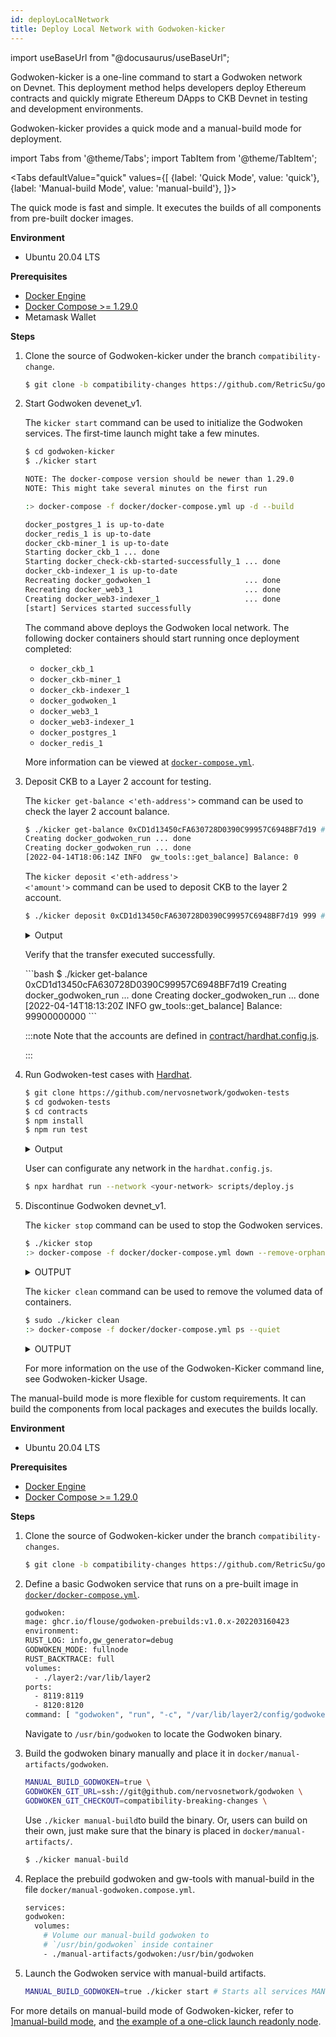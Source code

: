 ```yaml
---
id: deployLocalNetwork
title: Deploy Local Network with Godwoken-kicker
---
```

import useBaseUrl from "@docusaurus/useBaseUrl";

Godwoken-kicker is a one-line command to start a Godwoken network on Devnet. This deployment method helps developers deploy Ethereum contracts and quickly migrate Ethereum DApps to CKB Devnet in testing and development environments.

Godwoken-kicker provides a quick mode and a manual-build mode for deployment.

import Tabs from '@theme/Tabs';
import TabItem from '@theme/TabItem';

<Tabs
  defaultValue="quick"
  values={[
    {label: 'Quick Mode', value: 'quick'},
    {label: 'Manual-build Mode', value: 'manual-build'},
  ]}>
<TabItem value="quick"><p>The quick mode is fast and simple. It executes the builds of all components from pre-built docker images.</p><b>Environment</b><p><ul><li>Ubuntu 20.04 LTS</li></ul></p><b>Prerequisites</b><p><ul><li><a href="https://docs.docker.com/engine/install/ubuntu/">Docker Engine</a></li><li><a href="https://docs.docker.com/compose/install/">Docker Compose >= 1.29.0</a></li><li>Metamask Wallet</li></ul></p>

<p><b>Steps</b></p>

<ol> 
    <li><p>Clone the source of Godwoken-kicker under the branch <code>compatibility-change</code>.</p>

```bash
$ git clone -b compatibility-changes https://github.com/RetricSu/godwoken-kicker
```

</li>

<li><p>Start Godwoken devenet_v1.</p>

<p>The <code>kicker start</code> command can be used to initialize the Godwoken services. The first-time launch might take a few minutes.</p>

```bash
$ cd godwoken-kicker
$ ./kicker start

NOTE: The docker-compose version should be newer than 1.29.0
NOTE: This might take several minutes on the first run

:> docker-compose -f docker/docker-compose.yml up -d --build

docker_postgres_1 is up-to-date
docker_redis_1 is up-to-date
docker_ckb-miner_1 is up-to-date
Starting docker_ckb_1 ... done
Starting docker_check-ckb-started-successfully_1 ... done
docker_ckb-indexer_1 is up-to-date
Recreating docker_godwoken_1                     ... done
Recreating docker_web3_1                         ... done
Creating docker_web3-indexer_1                   ... done
[start] Services started successfully
```

<p>The command above deploys the Godwoken local network. The following docker containers should start running once deployment completed:</p>

<ul>
<li><code>docker_ckb_1</code></li><li><code>docker_ckb-miner_1</code></li><li><code>docker_ckb-indexer_1</code></li><li><code>docker_godwoken_1</code></li><li><code>docker_web3_1</code></li><li><code>docker_web3-indexer_1</code></li><li><code>docker_postgres_1</code></li><li><code>docker_redis_1</code></li></ul>


</li>

More information can be viewed at <a href="https://github.com/RetricSu/godwoken-kicker/blob/compatibility-changes/docker/docker-compose.yml"><code>docker-compose.yml</code></a>.

<li><p>Deposit CKB to a Layer 2 account for testing.</p>

The <code>kicker get-balance <'eth-address'></code> command can be used to check the layer 2 account balance.

```bash
$ ./kicker get-balance 0xCD1d13450cFA630728D0390C99957C6948BF7d19 # check account balance
Creating docker_godwoken_run ... done
Creating docker_godwoken_run ... done
[2022-04-14T18:06:14Z INFO  gw_tools::get_balance] Balance: 0
```

The <code>kicker deposit <'eth-address'> <'amount'></code> command can be used to deposit CKB to the layer 2 account.

```bash
$ ./kicker deposit 0xCD1d13450cFA630728D0390C99957C6948BF7d19 999 # deposit ckb to account
```
<details><summary>Output</summary>
<p>

```bash
[2022-04-14T18:07:55Z INFO  gw_tools::deposit_ckb] eth address: 0xcd1d13450cfa630728d0390c99957c6948bf7d19
[2022-04-14T18:07:55Z INFO  gw_tools::deposit_ckb] layer2 script hash: 0xfe56afaef792f6d3de0d7271b995a6d663fa85483bf9ec757d6d2ce1346989a4
[2022-04-14T18:07:55Z INFO  gw_tools::deposit_ckb] short script hash: 0xfe56afaef792f6d3de0d7271b995a6d663fa8548
[2022-04-14T18:07:57Z INFO  gw_tools::deposit_ckb] tx_hash: 0xb8c84c7a2907b8765f7e6df6f95531466be83c76f8797d05ddf99be4f03d3552
[2022-04-14T18:07:57Z INFO  gw_tools::utils::transaction] waiting tx b8c84c7a2907b8765f7e6df6f95531466be83c76f8797d05ddf99be4f03d3552
[2022-04-14T18:08:02Z INFO  gw_tools::utils::transaction] tx pending
[2022-04-14T18:08:07Z INFO  gw_tools::utils::transaction] tx pending
[2022-04-14T18:08:12Z INFO  gw_tools::utils::transaction] tx pending
[2022-04-14T18:08:17Z INFO  gw_tools::utils::transaction] tx proposed
[2022-04-14T18:08:22Z INFO  gw_tools::utils::transaction] tx proposed
[2022-04-14T18:08:27Z INFO  gw_tools::utils::transaction] tx commited
[2022-04-14T18:08:29Z INFO  gw_tools::deposit_ckb] current balance: 0, waiting for 2 secs.
[2022-04-14T18:08:31Z INFO  gw_tools::deposit_ckb] current balance: 0, waiting for 4 secs.
[2022-04-14T18:08:33Z INFO  gw_tools::deposit_ckb] current balance: 0, waiting for 6 secs.
[2022-04-14T18:08:35Z INFO  gw_tools::deposit_ckb] current balance: 0, waiting for 8 secs.
[2022-04-14T18:08:37Z INFO  gw_tools::deposit_ckb] current balance: 99900000000, waiting for 10 secs.
[2022-04-14T18:08:37Z INFO  gw_tools::deposit_ckb] deposit success!
[2022-04-14T18:08:37Z INFO  gw_tools::deposit_ckb] Your account id: 7
Deposit finished
```

</p>
</details>

<p> Verify that the transfer executed successfully.</p>
```bash
$ ./kicker get-balance 0xCD1d13450cFA630728D0390C99957C6948BF7d19
Creating docker_godwoken_run ... done
Creating docker_godwoken_run ... done
[2022-04-14T18:13:20Z INFO  gw_tools::get_balance] Balance: 99900000000
```

:::note
 Note that the accounts are defined in <a href="https://github.com/nervosnetwork/godwoken-tests/blob/develop/contracts/hardhat.config.js">contract/hardhat.config.js</a>.

:::

</li>

<li><p>Run Godwoken-test cases with <a href="https://hardhat.org/">Hardhat</a>.</p>

```bash
$ git clone https://github.com/nervosnetwork/godwoken-tests
$ cd godwoken-tests
$ cd contracts
$ npm install
$ npm run test
```
<details><summary>Output</summary>
<p>

```bash
> contracts@1.0.0 test
> hardhat test --network gw_devnet_v1

contracts/Token.sol: Warning: SPDX license identifier not provided in source file. Before publishing, consider adding a comment containing "SPDX-License-Identifier: <SPDX-License>" to each source file. Use "SPDX-License-Identifier: UNLICENSED" for non-open-source code. Please see https://spdx.org for more information.

Warning: SPDX license identifier not provided in source file. Before publishing, consider adding a comment containing "SPDX-License-Identifier: <SPDX-License>" to each source file. Use "SPDX-License-Identifier: UNLICENSED" for non-open-source code. Please see https://spdx.org for more information.
--> contracts/Calc.sol


Warning: SPDX license identifier not provided in source file. Before publishing, consider adding a comment containing "SPDX-License-Identifier: <SPDX-License>" to each source file. Use "SPDX-License-Identifier: UNLICENSED" for non-open-source code. Please see https://spdx.org for more information.
--> contracts/ErrorHandling.sol


Warning: SPDX license identifier not provided in source file. Before publishing, consider adding a comment containing "SPDX-License-Identifier: <SPDX-License>" to each source file. Use "SPDX-License-Identifier: UNLICENSED" for non-open-source code. Please see https://spdx.org for more information.
--> contracts/Memory.sol


Warning: SPDX license identifier not provided in source file. Before publishing, consider adding a comment containing "SPDX-License-Identifier: <SPDX-License>" to each source file. Use "SPDX-License-Identifier: UNLICENSED" for non-open-source code. Please see https://spdx.org for more information.
--> contracts/RecursionContract.sol


Warning: SPDX license identifier not provided in source file. Before publishing, consider adding a comment containing "SPDX-License-Identifier: <SPDX-License>" to each source file. Use "SPDX-License-Identifier: UNLICENSED" for non-open-source code. Please see https://spdx.org for more information.
--> contracts/Storage.sol


Warning: Visibility for constructor is ignored. If you want the contract to be non-deployable, making it "abstract" is sufficient.
 --> contracts/Storage.sol:9:3:
  |
9 |   constructor() public {
  |   ^ (Relevant source part starts here and spans across multiple lines).


Warning: Function state mutability can be restricted to pure
  --> contracts/Calc.sol:24:5:
   |
24 |     function add(uint256 x, uint256 y) public view returns (uint256) {
   |     ^ (Relevant source part starts here and spans across multiple lines).


Warning: Function state mutability can be restricted to pure
  --> contracts/Calc.sol:28:5:
   |
28 |     function sub(uint256 x, uint256 y) public view returns (uint256) {
   |     ^ (Relevant source part starts here and spans across multiple lines).


Warning: Function state mutability can be restricted to pure
 --> contracts/ErrorHandling.sol:5:5:
  |
5 |     function getRevertMsg(uint value) public view returns (uint) {
  |     ^ (Relevant source part starts here and spans across multiple lines).


Compiled 18 Solidity files successfully


  BlockInfo Contract
chainId 8521215115268
contractChainId 8521215115268
    ✔ should compare web3 chain id and EVM with same results
contractMiner 0x0Aa49d060c257758846d8E409421AD128c6d5080
miner 0x0000000000000000000000000000000000000000
    ✔ should compare web3 coinbase and conibase from EVM with same results (181ms)
blockNumber 606
contractBlockNumber BigNumber { value: "607" }
    ✔ should compare web3 block number and block number from EVM with same results
blockHash 0xd16d5455af88c73301a3fced98d5fe7cf3fe8dc6d82616bde133c21baa11eebc
    ✔ should compare web3 block hash and block hash from EVM with same results
txBlockNumber 607
eventBlockNumber 607
txBlockHash 0xd16d5455af88c73301a3fced98d5fe7cf3fe8dc6d82616bde133c21baa11eebd
eventBlockHash 0x0000000000000000000000000000000000000000000000000000000000000000
    ✔ should mine correct event with block number and hash with OK results (125ms)

  Calc contract
    ✔ Deployment computing contract (232ms)

  HeadTail
    Setup test
      ✔ deploys contract (4336ms)
      ✔ has valid initial values (202ms)
    Stage 1
      ✔ allows to deposit BET_VALUE (129ms)
      ✔ saves address of user (142ms)
      ✔ allows depositing 777 wei (242ms)
    Stage 2
      ✔ allows to save both users addresses (4247ms)
    Stage 5
      ✔ sends ether to a second user after a correct guess (4317ms)

  Memory Contract
    ✔ Deploy and new some memory (509ms)

  Recursion Contract
depth: 1
	 sum =  1
depth: 2
	 sum =  3
depth: 3
	 sum =  6
depth: 4
	 sum =  10
depth: 5
	 sum =  15
depth: 6
	 sum =  21
depth: 7
	 sum =  28
depth: 8
	 sum =  36
depth: 9
	 sum =  45
depth: 10
	 sum =  55
depth: 11
	 sum =  66
depth: 12
	 sum =  78
depth: 13
	 sum =  91
depth: 14
	 sum =  105
depth: 15
	 sum =  120
depth: 16
	 sum =  136
depth: 17
	 sum =  153
depth: 18
	 sum =  171
depth: 19
	 sum =  190
depth: 20
	 sum =  210
depth: 21
	 sum =  231
depth: 22
	 sum =  253
depth: 23
	 sum =  276
depth: 24
	 sum =  300
depth: 25
	 sum =  325
depth: 26
	 sum =  351
depth: 27
	 sum =  378
depth: 28
	 sum =  406
depth: 29
	 sum =  435
depth: 30
	 sum =  465
depth: 31
	 sum =  496
depth: 32
	 sum =  528
depth: 33
	 sum =  561
depth: 34
	 sum =  595
depth: 35
	 sum =  630
depth: 36
	 sum =  666
    ✔ Deploy and call recursive functions (3167ms)

  SisyphusGamble
sender's address: 0x966B30e576A4d6731996748B48Dd67C94eF29067
Deploying contract SisyphusGambleVenues
  Sisyphus gamble venues deployed on address: 0x1f4D5204c51007007fD21cF3e94B2Bb6dE8a2f2C
Deploying contract testERC20
  TestERC20 on address: 0x5B0AdFF638E2862e4834948e559fd821680dc8DF
  sender's balnace = 10000
Start a new sisyphus gamble
  Getting Sisyphus Gamble Venues...
gameList: [
  [
    '0x6421e4Ea26E11C895266ab9EE4d724613276a588',
    1,
    2,
    '0x5B0AdFF638E2862e4834948e559fd821680dc8DF',
    BigNumber { value: "1" },
    '0x0000000000000000000000000000000000000000',
    BigNumber { value: "115792089237316195423570985008687907853269984665640564039457584007913129639935" },
    BigNumber { value: "1" },
    sisyphusGamble: '0x6421e4Ea26E11C895266ab9EE4d724613276a588',
    weight: 1,
    gamblingBlocks: 2,
    token: '0x5B0AdFF638E2862e4834948e559fd821680dc8DF',
    totalPrize: BigNumber { value: "1" },
    lastGambler: '0x0000000000000000000000000000000000000000',
    endBlock: BigNumber { value: "115792089237316195423570985008687907853269984665640564039457584007913129639935" },
    minGamble: BigNumber { value: "1" }
  ]
]
  Sisyphus gamble venues deployed on address: 0x6421e4Ea26E11C895266ab9EE4d724613276a588
SisyphusGambling...
>> Claim Prize
  sender's balnace = 9996
    ✔ Start a new sisyphus gamble -> gamble -> claimPrize (13045ms)

  Token contract
    Deployment
      ✔ Should set the right owner
      ✔ Should assign the total supply of tokens to the owner (52ms)
    Transactions
      ✔ Should transfer tokens between accounts (117ms)
      ✔ Should update balances after transfers (182ms)


  20 passing (53s)
```

</p>
</details>

User can configurate any network in the <code>hardhat.config.js</code>.

```bash
$ npx hardhat run --network <your-network> scripts/deploy.js
```
</li>

<li><p>Discontinue Godwoken devnet_v1.</p>

<p>The <code>kicker stop</code> command can be used to stop the Godwoken services.</p>

```bash
$ ./kicker stop
:> docker-compose -f docker/docker-compose.yml down --remove-orphans
```
<details><summary>OUTPUT</summary>
<p>

```bash

Stopping docker_web3-indexer_1 ... done
Stopping docker_web3_1         ... done
Stopping docker_godwoken_1     ... done
Stopping docker_ckb-indexer_1  ... done
Stopping docker_ckb_1          ... done
Stopping docker_postgres_1     ... done
Stopping docker_ckb-miner_1    ... done
Stopping docker_redis_1        ... done
Removing docker_godwoken_run_9a9824b6ed91        ... done
Removing docker_godwoken_run_48fed4562d8b        ... done
Removing docker_godwoken_run_1c4cbcafa53a        ... done
Removing docker_godwoken_run_73d931a6e2dd        ... done
Removing docker_godwoken_run_c9242edc0541        ... done
Removing docker_web3-indexer_1                   ... done
Removing docker_web3_1                           ... done
Removing docker_godwoken_1                       ... done
Removing docker_godwoken_run_f22dac2cb072        ... done
Removing docker_godwoken_run_20ec58f86f45        ... done
Removing docker_ckb-indexer_1                    ... done
Removing docker_check-ckb-started-successfully_1 ... done
Removing docker_ckb_1                            ... done
Removing docker_postgres_1                       ... done
Removing docker_ckb-miner_1                      ... done
Removing docker_redis_1                          ... done
Removing network docker_default
```

</p>
</details>

<p>The <code>kicker clean</code> command can be used to remove the volumed data of containers.</p>

```bash
$ sudo ./kicker clean
:> docker-compose -f docker/docker-compose.yml ps --quiet
```
<details><summary>OUTPUT</summary>
<p>

```bash

rm -rf docker/layer2/data/
rm -f  docker/layer2/config/scripts-deployment.json
rm -f  docker/layer2/config/rollup-genesis-deployment.json
rm -f  docker/layer2/config/godwoken-config.toml
rm -f  docker/layer2/config/polyjuice-root-account-id
rm -f  docker/layer2/config/web3-config.env
rm -f  docker/layer2/config/web3-indexer-config.toml
rm -rf docker/ckb-indexer/
rm -rf docker/layer1/ckb/data/
rm -rf docker/layer1/ckb2/data/
rm -rf docker/layer1/ckb3/data/
rm -rf docker/postgres/data
rm -rf docker/redis/data
rm -rf docker/manual-artifacts
```

</p>
</details>

</li>

<p>For more information on the use of the Godwoken-Kicker command line, see Godwoken-kicker Usage.</p></ol>

</TabItem>
    <TabItem value="manual-build"><p>The manual-build mode is more flexible for custom requirements. It can build the components from local packages and executes the builds locally.</p><b>Environment</b><p><ul><li>Ubuntu 20.04 LTS</li></ul></p><b>Prerequisites</b><p><ul><li><a href="https://docs.docker.com/engine/install/ubuntu/">Docker Engine</a></li><li><a href="https://docs.docker.com/compose/install/">Docker Compose >= 1.29.0</a></li></ul></p>

<p><b>Steps</b></p>

<ol>  

<li>Clone the source of Godwoken-kicker under the branch <code>compatibility-changes</code>.


```bash
$ git clone -b compatibility-changes https://github.com/RetricSu/godwoken-kicker
```
</li>

<li><p>Define a basic Godwoken service that runs on a pre-built image in <a href="https://github.com/RetricSu/godwoken-kicker/blob/compatibility-changes/docker/docker-compose.yml"><code>docker/docker-compose.yml</code></a>.</p>

```bash
godwoken:
mage: ghcr.io/flouse/godwoken-prebuilds:v1.0.x-202203160423
environment:
RUST_LOG: info,gw_generator=debug
GODWOKEN_MODE: fullnode
RUST_BACKTRACE: full
volumes:
  - ./layer2:/var/lib/layer2
ports:
  - 8119:8119
  - 8120:8120
command: [ "godwoken", "run", "-c", "/var/lib/layer2/config/godwoken-config.toml" ]
```
<p>Navigate to <code>/usr/bin/godwoken</code> to locate the Godwoken binary. </p>

</li>

<li><p>Build the godwoken binary manually and place it in <code>docker/manual-artifacts/godwoken</code>.</p>

```bash
MANUAL_BUILD_GODWOKEN=true \
GODWOKEN_GIT_URL=ssh://git@github.com/nervosnetwork/godwoken \
GODWOKEN_GIT_CHECKOUT=compatibility-breaking-changes \
```
  
<p>Use <code>./kicker manual-build</code>to build the binary. Or, users can build on their own, just make sure that the binary is placed in <code>docker/manual-artifacts/</code>.</p>

```bash
$ ./kicker manual-build
```
</li>

<li><p>Replace the prebuild godwoken and gw-tools with manual-build in the file <code>docker/manual-godwoken.compose.yml</code>.</p>

```bash
services:
godwoken:
  volumes:
    # Volume our manual-build godwoken to
    # `/usr/bin/godwoken` inside container
    - ./manual-artifacts/godwoken:/usr/bin/godwoken
```
</li>

<li><p>Launch the Godwoken service with manual-build artifacts.</p>

```bash
MANUAL_BUILD_GODWOKEN=true ./kicker start # Starts all services MANUAL_BUILD_GODWOKEN=true ./kicker start godwoken # Starts only a single godwoken service
```

</li></ol>

</TabItem>
</Tabs>

For more details on manual-build mode of Godwoken-kicker, refer to ][manual-build mode](https://github.com/RetricSu/godwoken-kicker/blob/compatibility-changes/docs/manual-build.md), and [the example of a one-click launch readonly node](https://github.com/nervosnetwork/godwoken-info/tree/info/testnet_v1).


